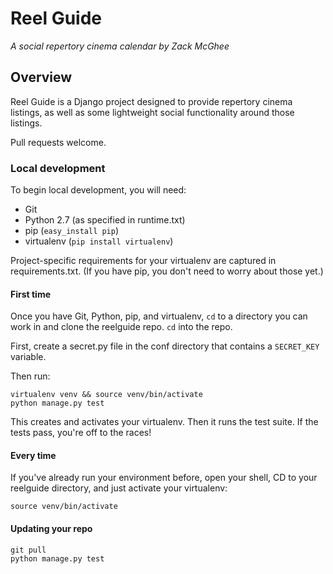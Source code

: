 # Reel Guide

*A social repertory cinema calendar by Zack McGhee*

## Overview

Reel Guide is a Django project designed to provide repertory cinema listings, as well as some lightweight social functionality around those listings.

Pull requests welcome.

### Local development

To begin local development, you will need:

* Git
* Python 2.7 (as specified in runtime.txt)
* pip (```easy_install pip```)
* virtualenv (```pip install virtualenv```)

Project-specific requirements for your virtualenv are captured in requirements.txt. (If you have pip, you don't need to worry about those yet.)


#### First time

Once you have Git, Python, pip, and virtualenv, ``cd`` to a directory you can work in and clone the reelguide repo. ``cd`` into the repo.

First, create a secret.py file in the conf directory that contains a ``SECRET_KEY`` variable.

Then run:

```shell
virtualenv venv && source venv/bin/activate
python manage.py test
```

This creates and activates your virtualenv. Then it runs the test suite. If the tests pass, you're off to the races!

#### Every time

If you've already run your environment before, open your shell, CD to your reelguide directory, and just activate your virtualenv:

```shell
source venv/bin/activate
```

#### Updating your repo

```shell
git pull
python manage.py test
```
